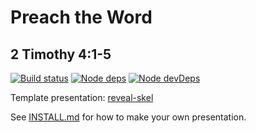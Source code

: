 # Preach the Word
## 2 Timothy 4:1-5

[![Build status](https://travis-ci.org/sermons/preach.svg)](https://travis-ci.org/sermons/preach)
[![Node deps](https://david-dm.org/sermons/preach.svg)](https://david-dm.org/sermons/preach)
[![Node devDeps](https://david-dm.org/sermons/preach/dev-status.svg)](https://david-dm.org/sermons/preach?type=dev)

Template presentation: [reveal-skel](https://github.com/sermons/reveal-skel)

See [INSTALL.md](INSTALL.md)
for how to make your own presentation.
